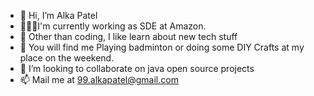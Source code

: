 - 👋 Hi, I’m Alka Patel
- 👩🏻‍💻I'm currently working as SDE at Amazon.
- 🌱 Other than coding, I like learn about new tech stuff
- 🎨 You will find me Playing badminton or doing some DIY Crafts at my place on the weekend.
- 💞️ I’m looking to collaborate on java open source projects
- 📫 Mail me at 99.alkapatel@gmail.com

<!---
alka-patel8/alka-patel8 is a ✨ special ✨ repository because its `README.md` (this file) appears on your GitHub profile.
You can click the Preview link to take a look at your changes.
--->
